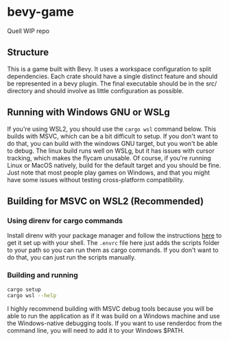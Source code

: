 # bevy-game

Quell WIP repo

## Structure

This is a game built with Bevy. It uses a workspace configuration to split dependencies. Each crate should have a single distinct feature and should be represented in a bevy plugin. The final executable should be in the src/ directory and should involve as little configuration as possible.

## Running with Windows GNU or WSLg

If you're using WSL2, you should use the `cargo wsl` command below. This builds with MSVC, which can be a bit difficult to setup. If you don't want to do that, you can build with the windows GNU target, but you won't be able to debug. The linux build runs well on WSLg, but it has issues with cursor tracking, which makes the flycam unusable. Of course, if you're running Linux or MacOS natively, build for the default target and you should be fine. Just note that most people play games on Windows, and that you might have some issues without testing cross-platform compatibility.

## Building for MSVC on WSL2 (Recommended)

### Using direnv for cargo commands

Install direnv with your package manager and follow the instructions [here](https://direnv.net/docs/hook.html) to get it set up with your shell. The `.envrc` file here just adds the scripts folder to your path so you can run them as cargo commands. If you don't want to do that, you can just run the scripts manually.

### Building and running

```sh
cargo setup
cargo wsl --help
```

I highly recommend building with MSVC debug tools because you will be able to run the application as if it was build on a Windows machine and use the Windows-native debugging tools. If you want to use renderdoc from the command line, you will need to add it to your Windows $PATH.

